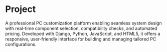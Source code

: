 # Project
A professional PC customization platform enabling seamless system design with real-time component selection, compatibility checks, and automated pricing. Developed with Django, Python, JavaScript, and HTML5, it offers a responsive, user-friendly interface for building and managing tailored PC configurations.
